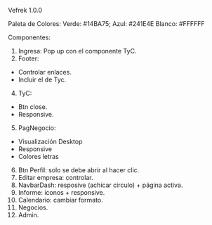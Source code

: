 Vefrek 1.0.0

Paleta de Colores:
Verde: #14BA75;
Azul: #241E4E
Blanco: #FFFFFF

Componentes:

1. Ingresa: Pop up con el componente TyC.
2. Footer:

- Controlar enlaces.
- Incluir el de Tyc.

4. TyC:

- Btn close.
- Responsive.

5. PagNegocio:

- Visualización Desktop
- Responsive
- Colores letras

6. Btn Perfil: solo se debe abrir al hacer clic.
7. Editar empresa: controlar.
8. NavbarDash: resposive (achicar circulo) + página activa.
9. Informe: iconos + responsive.
10. Calendario: cambiar formato.
11. Negocios.
12. Admin.
